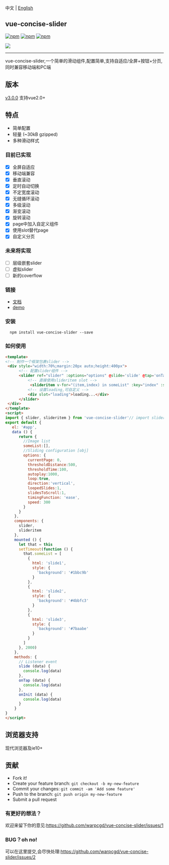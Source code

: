 中文 | [English](https://github.com/warpcgd/vue-concise-slider/blob/master/README_EN.md)

## vue-concise-slider

[![npm](https://img.shields.io/npm/v/vue-concise-slider.svg)](https://www.npmjs.com/package/vue-concise-slider)
[![npm](https://img.shields.io/npm/dw/vue-concise-slider.svg)](https://www.npmjs.com/package/vue-concise-slider)
[![npm](https://img.shields.io/github/size/warpcgd/vue-concise-slider/dist/module.js.svg)](https://www.npmjs.com/package/vue-concise-slider)

![](vue-slider-github.jpg)
* * *
vue-concise-slider,一个简单的滑动组件,配置简单,支持自适应/全屏+按钮+分页,同时兼容移动端和PC端

## 版本
[v3.0.0](https://github.com/warpcgd/vue-concise-slider/issues/29) 支持vue2.0+

## 特点
* 简单配置
* 轻量 (~30kB gzipped)
* 多种滑动样式

### 目前已实现
- [x] 全屏自适应
- [x] 移动端兼容
- [x] 垂直滚动
- [x] 定时自动切换
- [x] 不定宽度滚动
- [x] 无缝循环滚动
- [x] 多级滚动
- [x] 渐变滚动
- [x] 旋转滚动
- [x] page中加入自定义组件
- [x] 使用slot替代page
- [x] 自定义分页

### 未来将实现
- [ ] 层级嵌套slider
- [ ] 虚拟slider
- [ ] 新的coverflow

### 链接

- [文档](https://warpcgd.github.io/vue-concise-slider/)
- [demo](https://warpcgd.github.io/vue-concise-slider/demo/)

### 安装

```html
  npm install vue-concise-slider --save
```

### 如何使用

```html
<template>
<!-- 制作一个框架包裹slider -->
 <div style="width:70%;margin:20px auto;height:400px">
      <!-- 配置slider组件 -->
      <slider ref="slider" :options="options" @slide='slide' @tap='onTap' @init='onInit'>
          <!-- 直接使用slideritem slot -->
           <slideritem v-for="(item,index) in someList" :key="index" :style="item.style">{{item.html}}</slideritem>
          <!-- 设置loading,可自定义 -->
          <div slot="loading">loading...</div>
      </slider>
 </div>
</template>
<script>
import { slider, slideritem } from 'vue-concise-slider'// import slider components
export default {
   el: '#app',
   data () {
      return {
        //Image list
        someList:[],
        //Sliding configuration [obj]
        options: {
          currentPage: 0,
          thresholdDistance:500,
          thresholdTime:100,
          autoplay:1000,
          loop:true,
          direction:'vertical',
          loopedSlides:1,
          slidesToScroll:1,
          timingFunction: 'ease',
          speed: 300
        }
      }
    },
    components: {
      slider,
      slideritem
    },
    mounted () {
      let that = this
      setTimeout(function () {
        that.someList = [
          {
            html: 'slide1',
            style: {
              'background': '#1bbc9b'
            }
          },
          {
            html: 'slide2',
            style: {
              'background': '#4bbfc3'
            }
          },
          {
            html: 'slide3',
            style: {
              'background': '#7baabe'
            }
          }
        ]
      }, 2000)
    },
    methods: {
      // Listener event
      slide (data) {
        console.log(data)
      },
      onTap (data) {
        console.log(data)
      },
      onInit (data) {
        console.log(data)
      }
    }
}
</script>
```

## 浏览器支持

现代浏览器及ie10+


## 贡献

- Fork it!
- Create your feature branch: `git checkout -b my-new-feature`
- Commit your changes: `git commit -am 'Add some feature'`
- Push to the branch: `git push origin my-new-feature`
- Submit a pull request



### 有更好的想法？
欢迎来留下你的意见:https://github.com/warpcgd/vue-concise-slider/issues/1

### BUG？oh no!
可以在这里提交,会尽快处理:https://github.com/warpcgd/vue-concise-slider/issues/2
